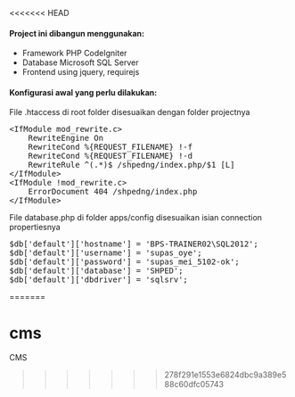 <<<<<<< HEAD
#### Project ini dibangun menggunakan:
- Framework PHP CodeIgniter
- Database Microsoft SQL Server
- Frontend using jquery, requirejs

#### Konfigurasi awal yang perlu dilakukan:

File .htaccess di root folder disesuaikan dengan folder projectnya

<pre>
&lt;IfModule mod_rewrite.c>
    RewriteEngine On
    RewriteCond %{REQUEST_FILENAME} !-f
    RewriteCond %{REQUEST_FILENAME} !-d
    RewriteRule ^(.*)$ /shpedng/index.php/$1 [L]
&lt;/IfModule>
&lt;IfModule !mod_rewrite.c>
    ErrorDocument 404 /shpedng/index.php
&lt;/IfModule>
</pre>

File database.php di folder apps/config disesuaikan isian connection propertiesnya

<pre>
$db['default']['hostname'] = 'BPS-TRAINER02\SQL2012';
$db['default']['username'] = 'supas_oye';
$db['default']['password'] = 'supas_mei_5102-ok';
$db['default']['database'] = 'SHPED';
$db['default']['dbdriver'] = 'sqlsrv';
</pre>
=======
# cms
CMS
>>>>>>> 278f291e1553e6824dbc9a389e588c60dfc05743

